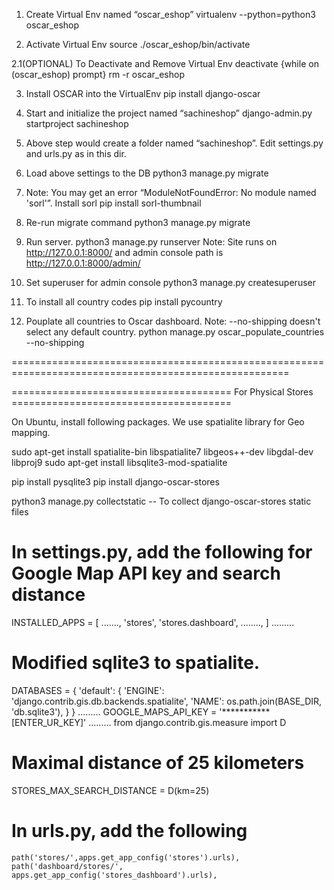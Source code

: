 1. Create Virtual Env named “oscar_eshop”
virtualenv --python=python3 oscar_eshop 

2. Activate Virtual Env
source ./oscar_eshop/bin/activate

2.1(OPTIONAL) To Deactivate and Remove Virtual Env
deactivate {while on (oscar_eshop) prompt}
rm -r oscar_eshop

3. Install OSCAR into the VirtualEnv
pip install django-oscar

4. Start and initialize the project named “sachineshop”
django-admin.py startproject sachineshop

5. Above step would create a folder named “sachineshop”. Edit settings.py and urls.py as in this dir.
 
6. Load above settings to the DB
python3 manage.py migrate

7. Note: You may get an error “ModuleNotFoundError: No module named 'sorl'”. Install sorl
pip install sorl-thumbnail

8. Re-run migrate command
python3 manage.py migrate

9. Run server.
python3 manage.py runserver
Note: Site runs on http://127.0.0.1:8000/ and admin console path is http://127.0.0.1:8000/admin/

10. Set superuser for admin console
python3 manage.py createsuperuser

11. To install all country codes
pip install pycountry 

12. Pouplate all countries to Oscar dashboard. Note: --no-shipping doesn't select any default country.
python manage.py oscar_populate_countries --no-shipping




======================================================================================================

====================================== For Physical Stores ======================================

On Ubuntu, install following packages. We use spatialite library for Geo mapping.

sudo apt-get install spatialite-bin libspatialite7 libgeos++-dev libgdal-dev libproj9
sudo apt-get install libsqlite3-mod-spatialite

pip install  pysqlite3
pip install django-oscar-stores

python3 manage.py collectstatic -- To collect django-oscar-stores static files

In settings.py, add the following for Google Map API key and search distance
==========================================

INSTALLED_APPS = [
	.......,
	'stores',
    'stores.dashboard',
	........,
]
.........
# Modified sqlite3 to spatialite.
DATABASES = {
    'default': {
        'ENGINE': 'django.contrib.gis.db.backends.spatialite',
        'NAME': os.path.join(BASE_DIR, 'db.sqlite3'),
    }
}
.........
GOOGLE_MAPS_API_KEY = '***********[ENTER_UR_KEY]'
.........
from django.contrib.gis.measure import D

# Maximal distance of 25 kilometers
STORES_MAX_SEARCH_DISTANCE = D(km=25)


In urls.py, add the following
==========================================
	path('stores/',apps.get_app_config('stores').urls),
    path('dashboard/stores/', apps.get_app_config('stores_dashboard').urls),
